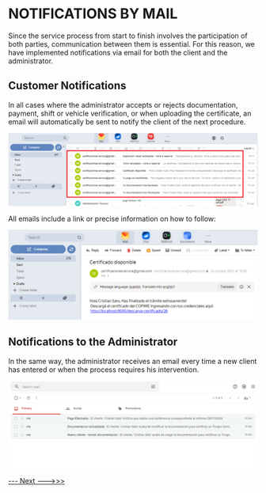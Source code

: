 # NOTIFICATIONS BY MAIL

Since the service process from start to finish involves the participation of both parties, communication between them is essential. For this reason, we have implemented notifications via email for both the client and the administrator.

## Customer Notifications

In all cases where the administrator accepts or rejects documentation, payment, shift or vehicle verification, or when uploading the certificate, an email will automatically be sent to notify the client of the next procedure.

<img src="https://github.com/MrHolmes19/certification-system/blob/main/doc/screenshots/mail-a-cliente-general.png?raw=true" width="1000">

All emails include a link or precise information on how to follow:

<img src="https://github.com/MrHolmes19/certification-system/blob/main/doc/screenshots/mail-a-clientes-ejemplo-cert-disp.png?raw=true" width="800">


## Notifications to the Administrator

In the same way, the administrator receives an email every time a new client has entered or when the process requires his intervention.

<img src="https://github.com/MrHolmes19/certification-system/blob/main/doc/screenshots/mail-a-admin-general.png?raw=true" width="1000">



[--- Next --->>>](state.md#MANAGEMENT-OF-INACTIVE-OPERATIONS)
